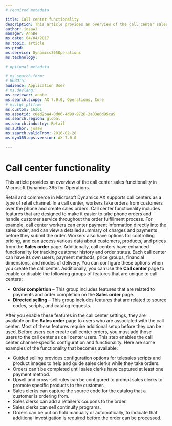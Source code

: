 ```yaml
---
# required metadata

title: Call center functionality
description: This article provides an overview of the call center sales functionality in Microsoft Dynamics 365 for Operations.
author: josaw1
manager: AnnBe
ms.date: 04/04/2017
ms.topic: article
ms.prod: 
ms.service: Dynamics365Operations
ms.technology: 

# optional metadata

# ms.search.form: 
# ROBOTS: 
audience: Application User
# ms.devlang: 
ms.reviewer: annbe
ms.search.scope: AX 7.0.0, Operations, Core
# ms.tgt_pltfrm: 
ms.custom: 16361
ms.assetid: c8ed2ba4-8d06-4d99-9728-2a83e6d95ca9
ms.search.region: global
ms.search.industry: Retail
ms.author: josaw
ms.search.validFrom: 2016-02-28
ms.dyn365.ops.version: AX 7.0.0

---
```


# Call center functionality

This article provides an overview of the call center sales functionality in Microsoft Dynamics 365 for Operations.

Retail and commerce in Microsoft Dynamics AX supports call centers as a type of retail channel. In a call center, workers take orders from customers over the phone and create sales orders. Call center functionality includes features that are designed to make it easier to take phone orders and handle customer service throughout the order fulfillment process. For example, call center workers can enter payment information directly into the sales order, and can view a detailed summary of charges and payments before they submit the order. Workers also have options for controlling pricing, and can access various data about customers, products, and prices from the **Sales order** page. Additionally, call centers have enhanced functionality for tracking customer history and order status. Each call center can have its own users, payment methods, price groups, financial dimensions, and modes of delivery. You can configure these options when you create the call center. Additionally, you can use the **Call center** page to enable or disable the following groups of features that are unique to call centers:

-   **Order completion** – This group includes features that are related to payments and order completion on the **Sales order** page.
-   **Directed selling** – This group includes features that are related to source codes, scripts, and catalog requests.

After you enable these features in the call center settings, they are available on the **Sales order** page to users who are associated with the call center. Most of these features require additional setup before they can be used. Before users can create call center orders, you must add those users to the call center as call center users. This step enables the call center channel-specific configuration and functionality. Here are some examples of the functionality that becomes available:

-   Guided selling provides configuration options for telesales scripts and product images to help and guide sales clerks while they take orders.
-   Orders can't be completed until sales clerks have captured at least one payment method.
-   Upsell and cross-sell rules can be configured to prompt sales clerks to promote specific products to the customer.
-   Sales clerks can capture the source code for the catalog that a customer is ordering from.
-   Sales clerks can add a retailer's coupons to the order.
-   Sales clerks can sell continuity programs.
-   Orders can be put on hold manually or automatically, to indicate that additional investigation is required before the order can be processed.


